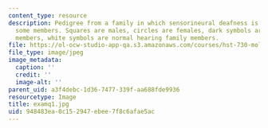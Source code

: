 ```yaml
---
content_type: resource
description: Pedigree from a family in which sensorineural deafness is present in
  some members. Squares are males, circles are females, dark symbols are deaf family
  members, white symbols are normal hearing family members.
file: https://ol-ocw-studio-app-qa.s3.amazonaws.com/courses/hst-730-molecular-biology-for-the-auditory-system-fall-2002/948483ea0c152947ebee7f8c6afae5ac_examq1.jpg
file_type: image/jpeg
image_metadata:
  caption: ''
  credit: ''
  image-alt: ''
parent_uid: a3f4debc-1d36-7477-339f-aa688fde9936
resourcetype: Image
title: examq1.jpg
uid: 948483ea-0c15-2947-ebee-7f8c6afae5ac
---
```

